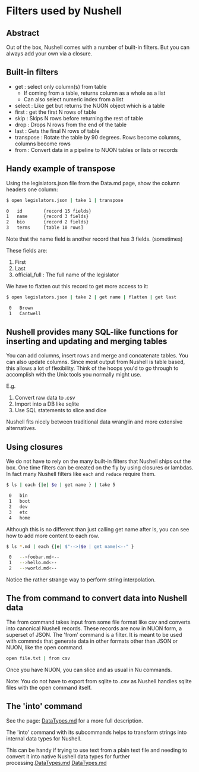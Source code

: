 # Filters used by Nushell

## Abstract

Out of the box, Nushell comes with a number of built-in filters. But you can
always add your own via a closure.

## Built-in filters

- get : select only column(s) from table
  * If coming from a table, returns column as a whole as a list
  * Can also select numeric index from a list
- select : Like get but returns the NUON object which is a table
- first : get the first N rows of table
- skip : Skips N rows before returning the rest of table
- drop : Drops N rows from the end of the table
- last : Gets the final N rows of table
- transpose : Rotate the table by 90 degrees. Rows become columns, columns become rows
- from : Convert data in a pipeline to NUON tables or lists or records

## Handy example of transpose

Using the legislators.json file from the Data.md page, show the column headers
one column:

```sh
$ open legislators.json | take 1 | transpose

0   id        {record 15 fields} 
1   name      {record 3 fields}  
2   bio       {record 2 fields}  
3   terms     [table 10 rows]    
```

Note that the name field is another record that has 3 fields. (sometimes)

These fields are:

1. First
2. Last
3. official_full : The full name of the legislator

We have to flatten out this record to get more access to it:

```sh
$ open legislators.json | take 2 | get name | flatten | get last

 0   Brown    
 1   Cantwell 
```




## Nushell provides many SQL-like functions for inserting and updating and merging tables

You can add columns, insert rows and merge and concatenate tables.
You can also update columns.  Since most output from Nushell is table based,
this allows a lot of flexibility. Think of the hoops you'd to go through
to accomplish with the Unix tools you normally might use.

E.g.

1. Convert raw data to .csv
2. Import into a DB like sqlite
3. Use SQL statements to slice and dice

Nushell fits nicely between traditional data wranglin and more extensive
alternatives.


## Using closures

We do not have to rely on the many built-in filters that Nushell ships
out the box. One time filters can be created on the fly by using closures or
lambdas. In fact many Nushell filters like `each` and `reduce` require them.

```sh
$ ls | each {|e| $e | get name } | take 5

 0   bin  
 1   boot 
 2   dev  
 3   etc  
 4   home 
```

Although this is no different than just calling get name after ls, you can see
how to add more content to each row.

```sh
$ ls *.md | each {|e| $"-->($e | get name)<--" }

 0   -->foobar.md<-- 
 1   -->hello.md<--  
 2   -->world.md<--  
```

Notice the rather strange way to perform string interpolation.


## The from command to convert data into Nushell data

The from command takes input from some file format like csv
and converts into canonical Nushell records.
These records are now in NUON form, a superset of JSON.
The 'from' command is a filter. It is meant to be used with commnds that generate
data in other formats other than JSON or NUON, like the open command.
```sh
open file.txt | from csv
```





Once you have NUON,  you can slice and as usual in Nu commands.

Note:  You do not have to export from sqlite to .csv as Nushell handles sqlite 
files with the open command itself.


## The 'into' command

See the page: [DataTypes.md](DataTypes.md) for a more full description.

The 'into' command with its subcommands helps to transform strings
into internal data types for Nushell.

This can be handy if trying to use text from a plain text file and needing
to convert it into native Nushell data types for further processing.[DataTypes.md](005_DataTypes.md)
[DataTypes.md](005_DataTypes.md)
